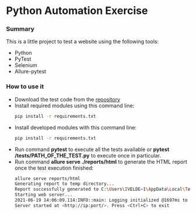 # Python Automation Exercise

### Summary
This is a little project to test a website using the following tools:
* Python
* PyTest
* Selenium
* Allure-pytest

### How to use it
* Download the test code from the [repository](https://github.com/nashoshinoda/python_automation_exercise) 
* Install required modules using this command line:
    ```sh
    pip install -r requirements.txt
    ```
* Install developed modules with this command line:
    ```sh
    pip install -r requirements.txt
    ```
* Run command **pytest** to execute all the tests available or **pytest /tests/PATH_OF_THE_TEST.py** to execute once in particular.
* Run command **allure serve ./reports/html** to generate the HTML report once the test execution finished:
    ```sh
    allure serve reports/html
    Generating report to temp directory...
    Report successfully generated to C:\Users\IVELDE~1\AppData\Local\Temp\16445734970921447855\allure-report
    Starting web server...
    2021-06-19 14:06:09.114:INFO::main: Logging initialized @1697ms to org.eclipse.jetty.util.log.StdErrLog
    Server started at <http://ip:port/>. Press <Ctrl+C> to exit
    ```
